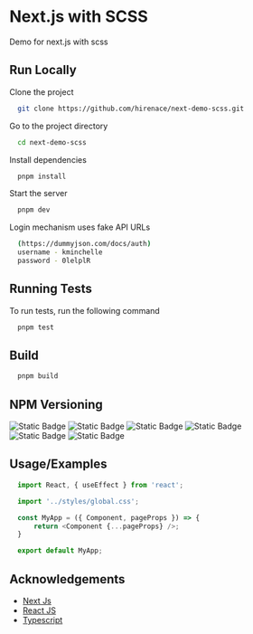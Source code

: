 
# Next.js with SCSS

Demo for next.js with scss

## Run Locally

Clone the project

```bash
  git clone https://github.com/hirenace/next-demo-scss.git
```

Go to the project directory

```bash
  cd next-demo-scss
```

Install dependencies

```bash
  pnpm install
```

Start the server

```bash
  pnpm dev
```

Login mechanism uses fake API URLs 
```bash
  (https://dummyjson.com/docs/auth)
  username - kminchelle
  password - 0lelplR
```

## Running Tests

To run tests, run the following command

```bash
  pnpm test
```


## Build

```bash
  pnpm build
```


## NPM Versioning

![Static Badge](https://img.shields.io/badge/node-v20.8.0-green?link=https%3A%2F%2Fnodejs.org%2Fen%2Fdownload) ![Static Badge](https://img.shields.io/badge/pnpm-v8_13_1-vintage?link=https%3A%2F%2Fwww.npmjs.com%2Fpackage%2Fpnpm%2Fv%2F8.13.1) ![Static Badge](https://img.shields.io/badge/npm-v10_1_0-gold?link=https%3A%2F%2Fwww.npmjs.com%2Fpackage%2Fnpm%2Fv%2F10.1.0) ![Static Badge](https://img.shields.io/badge/react-v19_2_0-blue?link=https%3A%2F%2Fwww.npmjs.com%2Fpackage%2Freact%2Fv%2F18.2.0) ![Static Badge](https://img.shields.io/badge/next-v14_0_4-red?link=https%3A%2F%2Fwww.npmjs.com%2Fpackage%2Fnext%2Fv%2F14.0.4) ![Static Badge](https://img.shields.io/badge/sass-v1_69_5-purple?link=https%3A%2F%2Fwww.npmjs.com%2Fpackage%2Fsass%2Fv%2F1.69.5)
## Usage/Examples

```javascript
  import React, { useEffect } from 'react';

  import '../styles/global.css';

  const MyApp = ({ Component, pageProps }) => {
      return <Component {...pageProps} />;
  }

  export default MyApp;

```


## Acknowledgements

 - [Next Js](https://nextjs.org/docs)
 - [React JS](https://react.dev/learn)
 - [Typescript](https://www.typescriptlang.org/docs/)
